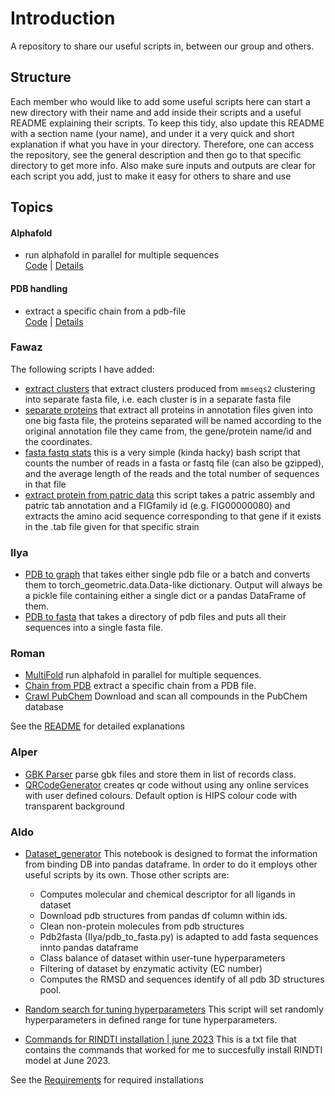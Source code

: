 # Introduction
A repository to share our useful scripts in, between our group and others.

## Structure
Each member who would like to add some useful scripts here can start a new directory with their name and add inside their scripts and a useful README explaining their scripts. To keep this tidy, also update this README with a section name (your name), and under it a very quick and short explanation if what you have in your directory. Therefore, one can access the repository, see the general description and then go to that specific directory to get more info. Also make sure inputs and outputs are clear for each script you add, just to make it easy for others to share and use

## Topics

#### Alphafold
* run alphafold in parallel for multiple sequences\
  [Code](Roman/run_multifold.py) | [Details](Roman/README.md#Scripts)

#### PDB handling
* extract a specific chain from a pdb-file \
  [Code](Roman/chain.py) | [Details](Roman/README.md#Scripts)

### Fawaz
The following scripts I have added:
* [extract clusters](Fawaz/extract_clusters.py) that extract clusters produced from `mmseqs2` clustering into separate fasta file, i.e. each cluster is in a separate fasta file
* [separate proteins](Fawaz/separate_proteins.py) that extract all proteins in annotation files given into one big fasta file, the proteins separated will be named according to the original annotation file they came from, the gene/protein name/id and the coordinates.
* [fasta fastq stats](Fawaz/fasta_fastq_stats.sh) this is a very simple (kinda hacky) bash script that counts the number of reads in a fasta or fastq file (can also be gzipped), and the average length of the reads and the total number of sequences in that file
* [extract protein from patric data](Fawaz/extract_patric_protein.py) this script takes a patric assembly and patric tab annotation and a FIGfamily id (e.g. FIG00000080) and extracts the amino acid sequence corresponding to that gene if it exists in the .tab file given for that specific strain

### Ilya
* [PDB to graph](Ilya/pdb_to_pyg.py) that takes either single pdb file or a batch and converts them to torch_geometric.data.Data-like dictionary. Output will always be a pickle file containing either a single dict or a pandas DataFrame of them.
* [PDB to fasta](Ilya/pdb_to_fasta.py) that takes a directory of pdb files and puts all their sequences into a single fasta file.

### Roman

* [MultiFold](Roman/run_multifold.py) run alphafold in parallel for multiple sequences.
* [Chain from PDB](Roman/chain.py) extract a specific chain from a PDB file.
* [Crawl PubChem](Roman/pubchem_crawler.py) Download and scan all compounds in the PubChem database

See the [README](Roman/README.md) for detailed explanations

### Alper

* [GBK Parser](Alper/gbk_parser.py) parse gbk files and store them in list of records class.
* [QRCodeGenerator](Alper/QRCodeGenerator/) creates qr code without using any online services with user defined colours. Default option is HIPS colour code with transparent background

### Aldo

* [Dataset_generator](Aldo/dataset_generator.ipynb) This notebook is designed to format the information
from binding DB into pandas dataframe. In order to do it employs other useful scripts by its own.
Those other scripts are:
  * Computes molecular and chemical descriptor for all ligands in dataset
  * Download pdb structures from pandas df column within ids.
  * Clean non-protein molecules from pdb structures
  * Pdb2fasta (Ilya/pdb_to_fasta.py) is adapted to add fasta sequences innto pandas dataframe
  * Class balance of dataset within user-tune hyperparameters
  * Filtering of dataset by enzymatic activity (EC number)
  * Computes the RMSD and sequences identify of all pdb 3D structures pool.

* [Random search for tuning hyperparameters](Aldo/hyperparameter_tuning/random_search_for_hyperparameters.py) This script will set randomly hyperparameters in defined range for tune hyperparameters.

* [Commands for RINDTI installation | june 2023](Aldo/rindti_installation/rindti_commands_for_installation.txt) This is a txt file that contains the commands that worked for
me to succesfully install RINDTI model at June 2023. 

See the [Requirements](Alper/requirements.md) for required installations
